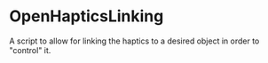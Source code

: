 # OpenHapticsLinking
A script to allow for linking the haptics to a desired object in order to "control" it.
